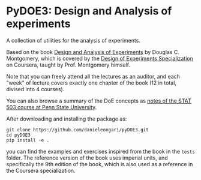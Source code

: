 # PyDOE3: Design and Analysis of experiments

A collection of utilities for the analysis of experiments.

Based on the book [Design and Analysis of Experiments](https://www.wiley.com/en-us/Design+and+Analysis+of+Experiments%2C+10th+Edition-p-9781119492443) by Douglas C. Montgomery,
which is covered by the [Design of Experiments Specialization](https://www.coursera.org/specializations/design-experiments) on Coursera, taught by Prof. Montgomery himself.

Note that you can freely attend all the lectures as an auditor, and each "week" of lecture covers 
exactly one chapter of the book (12 in total, divised into 4 courses).

You can also browse a summary of the DoE concepts as [notes of the STAT 503 course at Penn State University](https://online.stat.psu.edu/stat503/home).

After downloading and installing the package as:
```
git clone https://github.com/danieleongari/pyDOE3.git
cd pyDOE3
pip install -e .
```
you can find the examples and exercises inspired from the book in the `tests` folder.
The reference version of the book uses imperial units, and specifically the 9th edition of the book, 
which is also used as a reference in the Coursera specialization.